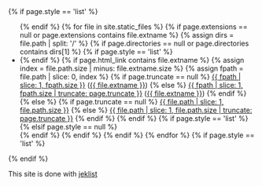 <div>
{% if page.style == 'list' %}
    <ul>
{% endif %}
{% for file in site.static_files %}
    {% if page.extensions == null or page.extensions contains file.extname %}
        {% assign dirs = file.path | split: '/' %}
        {% if page.directories == null or page.directories contains dirs[1] %}
            {% if page.style == 'list' %}
                <li>
            {% endif %}
            {% if page.html_link contains file.extname %}
                {% assign index = file.path.size | minus: file.extname.size %}
                {% assign fpath = file.path | slice: 0, index %}
                {% if page.truncate == null %}
                <a href="{{ site.github.baseurl }}{{ fpath }}">{{ fpath | slice: 1, fpath.size }}</a> (<a href="{{ site.github.baseurl }}{{ file.path }}">{{ file.extname }}</a>)
                {% else %}
                <a href="{{ site.github.baseurl }}{{ fpath }}">{{ fpath | slice: 1, fpath.size | truncate: page.truncate }}</a> (<a href="{{ site.github.baseurl }}{{ file.path }}">{{ file.extname }}</a>)
                {% endif %}
            {% else %}
                {% if page.truncate == null %}
                <a href="{{ site.github.baseurl }}{{ file.path }}">{{ file.path | slice: 1, file.path.size }}</a>
                {% else %}
                <a href="{{ site.github.baseurl }}{{ file.path }}">{{ file.path | slice: 1, file.path.size | truncate: page.truncate }}</a>
                {% endif %}
            {% endif %}
            {% if page.style == 'list' %}
                </li>
            {% elsif page.style == null %}
                <br>
            {% endif %}
        {% endif %}
    {% endif %}
{% endfor %}
{% if page.style == 'list' %}
    </ul>
{% endif %}
</div>

This site is done with [jeklist](https://github.com/fgallaire/jeklist)
